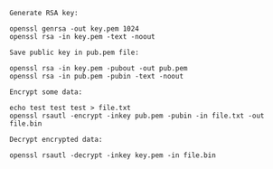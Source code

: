

    Generate RSA key:
~~~
openssl genrsa -out key.pem 1024 
openssl rsa -in key.pem -text -noout
~~~
    Save public key in pub.pem file:
~~~
openssl rsa -in key.pem -pubout -out pub.pem 
openssl rsa -in pub.pem -pubin -text -noout 
~~~
    Encrypt some data:
~~~
echo test test test > file.txt 
openssl rsautl -encrypt -inkey pub.pem -pubin -in file.txt -out file.bin 
~~~
    Decrypt encrypted data:
~~~
openssl rsautl -decrypt -inkey key.pem -in file.bin 
~~~
